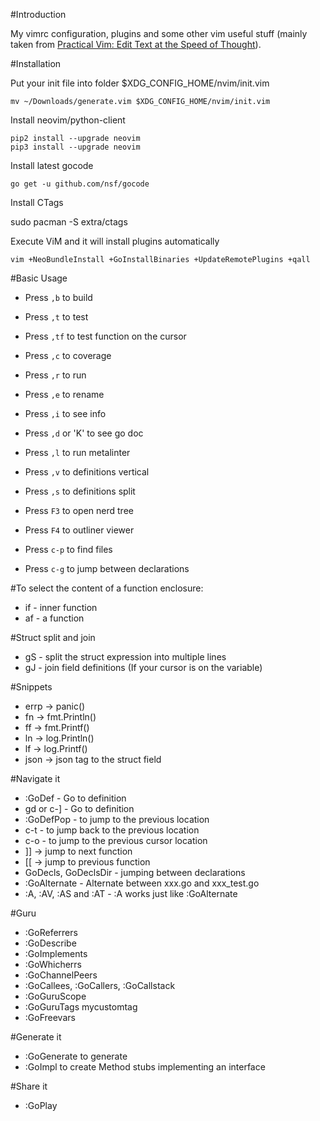 #Introduction

My vimrc configuration, plugins and some other vim useful stuff (mainly taken from [Practical Vim: Edit Text at the Speed of Thought](http://pragprog.com/book/dnvim/practical-vim)).

#Installation

Put your init file into folder $XDG_CONFIG_HOME/nvim/init.vim
```
mv ~/Downloads/generate.vim $XDG_CONFIG_HOME/nvim/init.vim
```

Install neovim/python-client

```
pip2 install --upgrade neovim
pip3 install --upgrade neovim
```

Install latest gocode

```
go get -u github.com/nsf/gocode
```

Install CTags

sudo pacman -S extra/ctags


Execute ViM and it will install plugins automatically
```
vim +NeoBundleInstall +GoInstallBinaries +UpdateRemotePlugins +qall
```

#Basic Usage

- Press `,b`  to build
- Press `,t`  to test
- Press `,tf` to test function on the cursor
- Press `,c`  to coverage
- Press `,r`  to run
- Press `,e`  to rename

- Press `,i`  to see info
- Press `,d` or 'K'  to see go doc
- Press `,l`  to run metalinter
- Press `,v`  to definitions vertical
- Press `,s`  to definitions split

- Press `F3`  to open nerd tree
- Press `F4`  to outliner viewer

- Press `c-p` to find files
- Press `c-g` to jump between declarations

#To select the content of a function enclosure:
- if - inner function
- af - a function

#Struct split and join
- gS - split the struct expression into multiple lines
- gJ - join field definitions (If your cursor is on the variable)

#Snippets
- errp -> panic()
- fn -> fmt.Println()
- ff -> fmt.Printf()
- ln -> log.Println()
- lf -> log.Printf()
- json -> json tag to the struct field

#Navigate it
- :GoDef - Go to definition
- gd or c-] - Go to definition
- :GoDefPop - to jump to the previous location
- c-t - to jump back to the previous location
- c-o - to jump to the previous cursor location
- ]] -> jump to next function
- [[ -> jump to previous function
- GoDecls, GoDeclsDir - jumping between declarations
- :GoAlternate - Alternate between xxx.go and xxx_test.go
- :A, :AV, :AS and :AT - :A works just like :GoAlternate

#Guru
- :GoReferrers
- :GoDescribe
- :GoImplements
- :GoWhicherrs
- :GoChannelPeers
- :GoCallees, :GoCallers, :GoCallstack
- :GoGuruScope <scope>
- :GoGuruTags mycustomtag
- :GoFreevars

#Generate it
- :GoGenerate to generate
- :GoImpl to create Method stubs implementing an interface

#Share it
- :GoPlay

